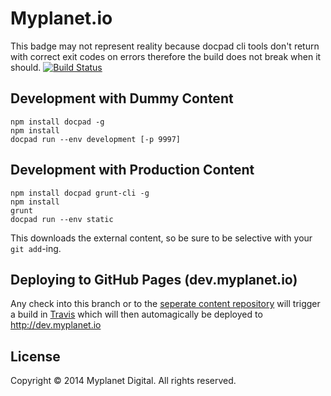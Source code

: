 # Myplanet.io   

This badge may not represent reality because docpad cli tools don't return with correct exit codes on errors therefore the build does not break when it should.
[![Build Status](https://magnum.travis-ci.com/myplanetdigital/swat.png?token=PfDoSbUzTy6wJdrqu2LE&branch=master)](https://magnum.travis-ci.com/myplanetdigital/swat)

## Development with Dummy Content
	   
	npm install docpad -g  
	npm install
	docpad run --env development [-p 9997]

## Development with Production Content

	npm install docpad grunt-cli -g
	npm install
	grunt
	docpad run --env static

This downloads the external content, so be sure to be selective with your `git add`-ing.

## Deploying to GitHub Pages (dev.myplanet.io)

Any check into this branch or to the [seperate content repository](https://github.com/myplanetdigital/myplanetdigital-content) will trigger a build in [Travis](https://magnum.travis-ci.com/myplanetdigital/swat) which will then automagically be deployed to http://dev.myplanet.io

## License

Copyright © 2014 Myplanet Digital. All rights reserved.

